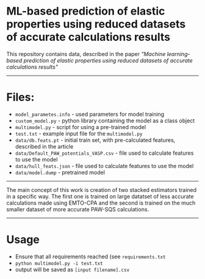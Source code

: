 # ML-based prediction of elastic properties using reduced datasets of accurate calculations results


This repository contains data, described in the paper *"Machine learning-based prediction of elastic properties using reduced datasets of accurate calculations results"* 

---

# Files:
- `model_parametes.info` - used parameters for model training
- `custom_model.py` - python library containing the model as a class object
- `multimodel.py` - script for using a pre-trained model
- `test.txt` - example input file for the `multimodel.py`
- `data/db.feats.pt` - initial train set, with pre-calculated features, described in the article
- `data/Default_PAW_potentials_VASP.csv` - file used to calculate features to use the model
- `data/hull_feats.json` - file used to calculate features to use the model
- `data/model.dump` - pretrained model

---

The main concept of this work is creation of two stacked estimators trained in a specific way. The first one is trained on large datatset of less accurate calculations made using EMTO-CPA and the second is trained on the much smaller dataset of more accurate PAW-SQS calculations.

---

# Usage

  - Ensure that all requirements reached (see `requirements.txt`
  - `python multimodel.py -i test.txt`
  - output will be saved as `[input filename].csv`

